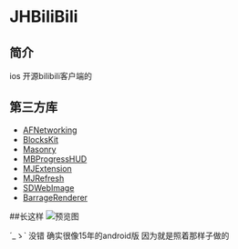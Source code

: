 # JHBiliBili
## 简介
ios 开源bilibili客户端的
## 第三方库
* [AFNetworking](https://github.com/AFNetworking/AFNetworking)
* [BlocksKit](https://github.com/zwaldowski/BlocksKit)
* [Masonry](https://github.com/jdg/MBProgressHUD)
* [MBProgressHUD](MBProgressHUD)
* [MJExtension](https://github.com/CoderMJLee/MJExtension)
* [MJRefresh](https://github.com/CoderMJLee/MJRefresh)
* [SDWebImage](https://github.com/rs/SDWebImage)
* [BarrageRenderer](https://github.com/unash/BarrageRenderer)

##长这样
![预览图](https://github.com/sunsx9316/JHBiliBili/blob/master/image/1.png)

´_ゝ` 没错 确实很像15年的android版 因为就是照着那样子做的
